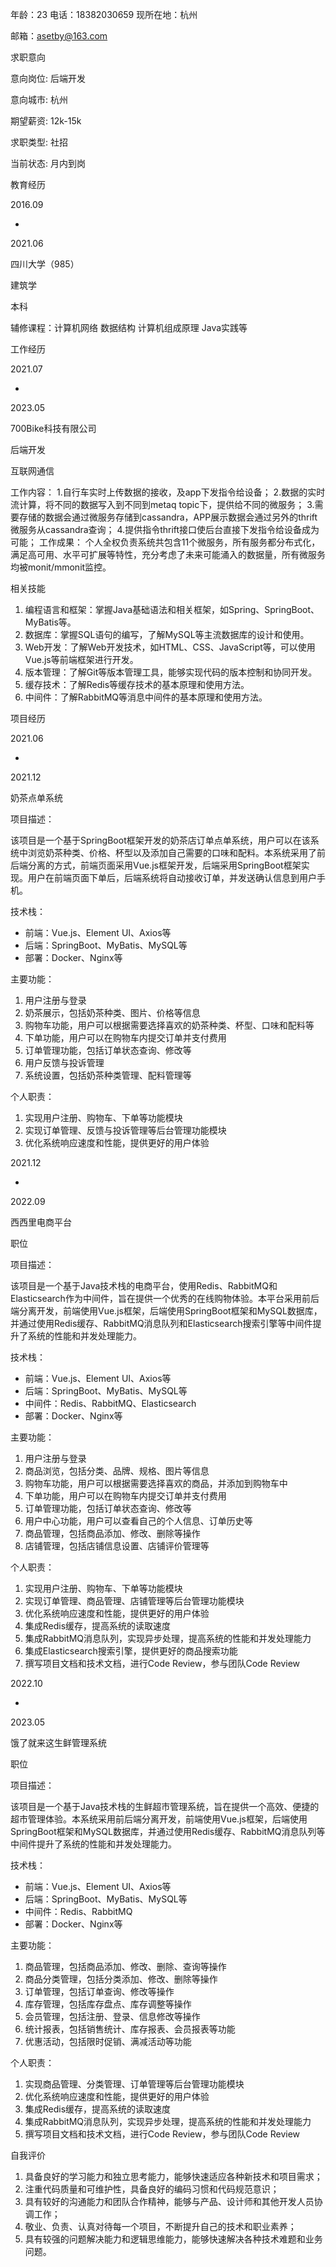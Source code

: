 年龄：23    电话：18382030659
现所在地：杭州

邮箱：asetby@163.com

求职意向

意向岗位: 后端开发

意向城市: 杭州

期望薪资: 12k-15k

求职类型: 社招

当前状态: 月内到岗

教育经历

2016.09

-

2021.06

四川大学（985）

建筑学

本科

辅修课程：计算机网络 数据结构 计算机组成原理 Java实践等

工作经历

2021.07

-

2023.05

700Bike科技有限公司

后端开发

互联网通信

工作内容： 1.自行车实时上传数据的接收，及app下发指令给设备； 2.数据的实时流计算，将不同的数据写入到不同到metaq topic下，提供给不同的微服务； 3.需要存储的数据会通过微服务存储到cassandra，APP展示数据会通过另外的thrift微服务从cassandra查询； 4.提供指令thrift接口使后台直接下发指令给设备成为可能； 工作成果： 个人全权负责系统共包含11个微服务，所有服务都分布式化，满足高可用、水平可扩展等特性，充分考虑了未来可能涌入的数据量，所有微服务均被monit/mmonit监控。

相关技能

1.  编程语言和框架：掌握Java基础语法和相关框架，如Spring、SpringBoot、MyBatis等。
2.  数据库：掌握SQL语句的编写，了解MySQL等主流数据库的设计和使用。
3.  Web开发：了解Web开发技术，如HTML、CSS、JavaScript等，可以使用Vue.js等前端框架进行开发。
4.  版本管理：了解Git等版本管理工具，能够实现代码的版本控制和协同开发。
5.  缓存技术：了解Redis等缓存技术的基本原理和使用方法。
6.  中间件：了解RabbitMQ等消息中间件的基本原理和使用方法。

项目经历

2021.06

-

2021.12

奶茶点单系统

项目描述：

该项目是一个基于SpringBoot框架开发的奶茶店订单点单系统，用户可以在该系统中浏览奶茶种类、价格、杯型以及添加自己需要的口味和配料。本系统采用了前后端分离的方式，前端页面采用Vue.js框架开发，后端采用SpringBoot框架实现。用户在前端页面下单后，后端系统将自动接收订单，并发送确认信息到用户手机。

技术栈：

-   前端：Vue.js、Element UI、Axios等
-   后端：SpringBoot、MyBatis、MySQL等
-   部署：Docker、Nginx等

主要功能：

1.  用户注册与登录
2.  奶茶展示，包括奶茶种类、图片、价格等信息
3.  购物车功能，用户可以根据需要选择喜欢的奶茶种类、杯型、口味和配料等
4.  下单功能，用户可以在购物车内提交订单并支付费用
5.  订单管理功能，包括订单状态查询、修改等
6.  用户反馈与投诉管理
7.  系统设置，包括奶茶种类管理、配料管理等

个人职责：

1.  实现用户注册、购物车、下单等功能模块
2.  实现订单管理、反馈与投诉管理等后台管理功能模块
3.  优化系统响应速度和性能，提供更好的用户体验

2021.12

-

2022.09

西西里电商平台

职位

项目描述：

该项目是一个基于Java技术栈的电商平台，使用Redis、RabbitMQ和Elasticsearch作为中间件，旨在提供一个优秀的在线购物体验。本平台采用前后端分离开发，前端使用Vue.js框架，后端使用SpringBoot框架和MySQL数据库，并通过使用Redis缓存、RabbitMQ消息队列和Elasticsearch搜索引擎等中间件提升了系统的性能和并发处理能力。

技术栈：

-   前端：Vue.js、Element UI、Axios等
-   后端：SpringBoot、MyBatis、MySQL等
-   中间件：Redis、RabbitMQ、Elasticsearch
-   部署：Docker、Nginx等

主要功能：

1.  用户注册与登录
2.  商品浏览，包括分类、品牌、规格、图片等信息
3.  购物车功能，用户可以根据需要选择喜欢的商品，并添加到购物车中
4.  下单功能，用户可以在购物车内提交订单并支付费用
5.  订单管理功能，包括订单状态查询、修改等
6.  用户中心功能，用户可以查看自己的个人信息、订单历史等
7.  商品管理，包括商品添加、修改、删除等操作
8.  店铺管理，包括店铺信息设置、店铺评价管理等

个人职责：

1.  实现用户注册、购物车、下单等功能模块
2.  实现订单管理、商品管理、店铺管理等后台管理功能模块
3.  优化系统响应速度和性能，提供更好的用户体验
4.  集成Redis缓存，提高系统的读取速度
5.  集成RabbitMQ消息队列，实现异步处理，提高系统的性能和并发处理能力
6.  集成Elasticsearch搜索引擎，提供更好的商品搜索功能
7.  撰写项目文档和技术文档，进行Code Review，参与团队Code Review

2022.10

-

2023.05

饿了就来这生鲜管理系统

职位

项目描述：

该项目是一个基于Java技术栈的生鲜超市管理系统，旨在提供一个高效、便捷的超市管理体验。本系统采用前后端分离开发，前端使用Vue.js框架，后端使用SpringBoot框架和MySQL数据库，并通过使用Redis缓存、RabbitMQ消息队列等中间件提升了系统的性能和并发处理能力。

技术栈：

-   前端：Vue.js、Element UI、Axios等
-   后端：SpringBoot、MyBatis、MySQL等
-   中间件：Redis、RabbitMQ
-   部署：Docker、Nginx等

主要功能：

1.  商品管理，包括商品添加、修改、删除、查询等操作
2.  商品分类管理，包括分类添加、修改、删除等操作
3.  订单管理，包括订单查询、修改等操作
4.  库存管理，包括库存盘点、库存调整等操作
5.  会员管理，包括注册、登录、信息修改等操作
6.  统计报表，包括销售统计、库存报表、会员报表等功能
7.  优惠活动，包括限时促销、满减活动等功能

个人职责：

1.  实现商品管理、分类管理、订单管理等后台管理功能模块
2.  优化系统响应速度和性能，提供更好的用户体验
3.  集成Redis缓存，提高系统的读取速度
4.  集成RabbitMQ消息队列，实现异步处理，提高系统的性能和并发处理能力
5.  撰写项目文档和技术文档，进行Code Review，参与团队Code Review

自我评价

1.  具备良好的学习能力和独立思考能力，能够快速适应各种新技术和项目需求；
2.  注重代码质量和可维护性，具备良好的编码习惯和代码规范意识；
3.  具有较好的沟通能力和团队合作精神，能够与产品、设计师和其他开发人员协调工作；
4.  敬业、负责、认真对待每一个项目，不断提升自己的技术和职业素养；
5.  具有较强的问题解决能力和逻辑思维能力，能够快速解决各种技术难题和业务问题。